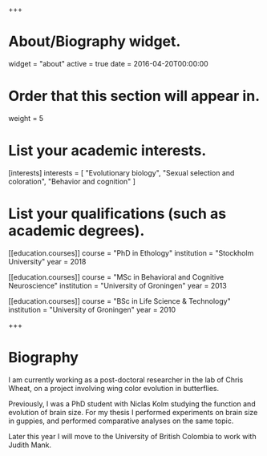 +++
# About/Biography widget.
widget = "about"
active = true
date = 2016-04-20T00:00:00

# Order that this section will appear in.
weight = 5

# List your academic interests.
[interests]
  interests = [
    "Evolutionary biology",
    "Sexual selection and coloration",
    "Behavior and cognition"
  ]

# List your qualifications (such as academic degrees).
[[education.courses]]
  course = "PhD in Ethology"
  institution = "Stockholm University"
  year = 2018

[[education.courses]]
  course = "MSc in Behavioral and Cognitive Neuroscience"
  institution = "University of Groningen"
  year = 2013

[[education.courses]]
  course = "BSc in Life Science & Technology"
  institution = "University of Groningen"
  year = 2010
 
+++

# Biography

I am currently working as a post-doctoral researcher in the lab of Chris Wheat, on a project involving wing color evolution in butterflies.

Previously, I was a PhD student with Niclas Kolm studying the function and evolution of brain size. For my thesis I performed experiments on brain size in guppies, and performed comparative analyses on the same topic.

Later this year I will move to the University of British Colombia to work with Judith Mank.
